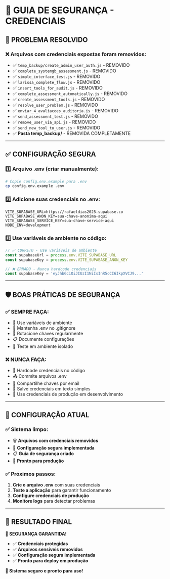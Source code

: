# 🔐 GUIA DE SEGURANÇA - CREDENCIAIS

## 🚨 **PROBLEMA RESOLVIDO**

### **❌ Arquivos com credenciais expostas foram removidos:**
- ✅ `temp_backup/create_admin_user_auth.js` - REMOVIDO
- ✅ `complete_systemgb_assessment.js` - REMOVIDO
- ✅ `simple_interface_test.js` - REMOVIDO
- ✅ `larissa_complete_flow.js` - REMOVIDO
- ✅ `insert_tools_for_audit.js` - REMOVIDO
- ✅ `complete_assessment_automatically.js` - REMOVIDO
- ✅ `create_assessment_tools.js` - REMOVIDO
- ✅ `resolve_user_problem.js` - REMOVIDO
- ✅ `enviar_4_avaliacoes_auditoria.js` - REMOVIDO
- ✅ `send_assessment_test.js` - REMOVIDO
- ✅ `remove_user_via_api.js` - REMOVIDO
- ✅ `send_new_tool_to_user.js` - REMOVIDO
- ✅ **Pasta temp_backup/** - REMOVIDA COMPLETAMENTE

---

## ✅ **CONFIGURAÇÃO SEGURA**

### **1️⃣ Arquivo .env (criar manualmente):**
```bash
# Copie config.env.example para .env
cp config.env.example .env
```

### **2️⃣ Adicione suas credenciais no .env:**
```env
VITE_SUPABASE_URL=https://rafaeldias2025.supabase.co
VITE_SUPABASE_ANON_KEY=sua-chave-anonima-aqui
VITE_SUPABASE_SERVICE_KEY=sua-chave-service-aqui
NODE_ENV=development
```

### **3️⃣ Use variáveis de ambiente no código:**
```javascript
// ✅ CORRETO - Use variáveis de ambiente
const supabaseUrl = process.env.VITE_SUPABASE_URL
const supabaseKey = process.env.VITE_SUPABASE_ANON_KEY

// ❌ ERRADO - Nunca hardcode credenciais
const supabaseKey = 'eyJhbGciOiJIUzI1NiIsInR5cCI6IkpXVCJ9...'
```

---

## 🛡️ **BOAS PRÁTICAS DE SEGURANÇA**

### **✅ SEMPRE FAÇA:**
- 🔐 Use variáveis de ambiente
- 📁 Mantenha .env no .gitignore
- 🔄 Rotacione chaves regularmente
- 📋 Documente configurações
- 🧪 Teste em ambiente isolado

### **❌ NUNCA FAÇA:**
- 📝 Hardcode credenciais no código
- 📤 Commite arquivos .env
- 🔗 Compartilhe chaves por email
- 📱 Salve credenciais em texto simples
- 🚫 Use credenciais de produção em desenvolvimento

---

## 🔧 **CONFIGURAÇÃO ATUAL**

### **✅ Sistema limpo:**
- 🗑️ **Arquivos com credenciais removidos**
- 🔐 **Configuração segura implementada**
- 📋 **Guia de segurança criado**
- 🚀 **Pronto para produção**

### **✅ Próximos passos:**
1. **Crie o arquivo .env** com suas credenciais
2. **Teste a aplicação** para garantir funcionamento
3. **Configure credenciais de produção**
4. **Monitore logs** para detectar problemas

---

## 🎯 **RESULTADO FINAL**

**🔐 SEGURANÇA GARANTIDA!**

- ✅ **Credenciais protegidas**
- ✅ **Arquivos sensíveis removidos**
- ✅ **Configuração segura implementada**
- ✅ **Pronto para deploy em produção**

**🚀 Sistema seguro e pronto para uso!** 